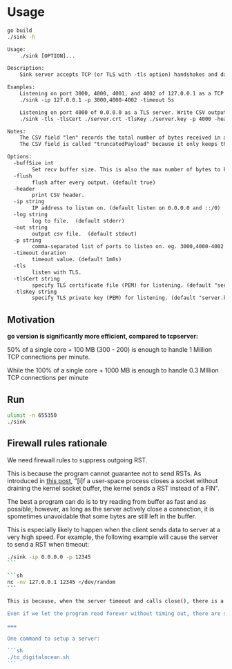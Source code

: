 # Usage

```sh
go build
./sink -h
```
```txt
Usage:
    ./sink [OPTION]...

Description:
    Sink server accepts TCP (or TLS with -tls option) handshakes and data packets. It never sends any data back to server. When timeout, the sink server closes the connection. By default, print CSV results to stdout and log to stderr.

Examples:
    Listening on port 3000, 4000, 4001, and 4002 of 127.0.0.1 as a TCP server. Close each TCP connection after 5 seconds (if the client has not closed it yet):
	./sink -ip 127.0.0.1 -p 3000,4000-4002 -timeout 5s

    Listening on port 4000 of 0.0.0.0 as a TLS server. Write CSV output, including the header, to ouptput.csv. Log to log.txt.
	./sink -tls -tlsCert ./server.crt -tlsKey ./server.key -p 4000 -header=true -out output.csv -log log.txt

Notes:
    The CSV field "len" records the total number of bytes received in a connection.
    The CSV field is called "truncatedPayload" because it only keeps the first -buffSize bytes of payload for each connection, which may not be complete. When len <= -buffSize, the payload is complete without being truncated.

Options:
  -buffSize int
    	Set recv buffer size. This is also the max number of bytes to keep in CSV's truncatedPayload field. (default 2048)
  -flush
    	flush after every output. (default true)
  -header
    	print CSV header.
  -ip string
    	IP address to listen on. (default listen on 0.0.0.0 and ::/0)
  -log string
    	log to file.  (default stderr)
  -out string
    	output csv file.  (default stdout)
  -p string
    	comma-separated list of ports to listen on. eg. 3000,4000-4002 (default "12345")
  -timeout duration
    	timeout value. (default 1m0s)
  -tls
    	listen with TLS.
  -tlsCert string
    	specify TLS certificate file (PEM) for listening. (default "server.crt")
  -tlsKey string
    	specify TLS private key (PEM) for listening. (default "server.key")
```

## Motivation

**go version is significantly more efficient, compared to tcpserver:**

50% of a single core + 100 MB (300 - 200) is enough to handle 1 Million TCP connections per minute.

While the 100% of a single core + 1000 MB is enough to handle 0.3 MIllion TCP connections per minute

## Run

```sh
ulimit -n 655350
./sink
```

## Firewall rules rationale

We need firewall rules to suppress outgoing RST.

This is because the program cannot guarantee not to send RSTs. As introduced in [this post](https://github.com/net4people/bbs/issues/26), "[i]f a user-space process closes a socket without draining the kernel socket buffer, the kernel sends a RST instead of a FIN".

The best a program can do is to try reading from buffer as fast and as possible; however, as long as the server actively close a connection, it is spometimes unavoidable that some bytes are still left in the buffer.

This is especially likely to happen when the client sends data to server at a very high speed. For example, the following example will cause the server to send a RST when timeout:

````sh
./sink -ip 0.0.0.0 -p 12345
```

```sh
nc -nv 127.0.0.1 12345 </dev/random
```

This is because, when the server timeout and calls close(), there is a chance the that more data has arrived at the server but haven't been read.

Even if we let the program read forever without timing out, there are still other cases where the server has to actively close the connection. For example, when a "too many open files" error occurs.

===

One command to setup a server:

```sh
./to_digitalocean.sh
```
